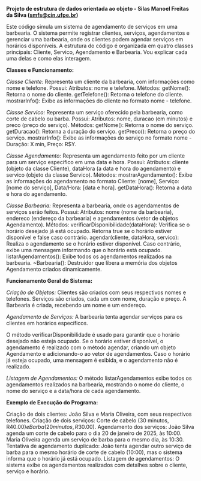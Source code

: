 **Projeto de estrutura de dados orientada ao objeto - Silas Manoel Freitas da Silva (smfs@cin.ufpe.br)**

Este código simula um sistema de agendamento de serviços em uma barbearia. O sistema permite registrar clientes, serviços, agendamentos e gerenciar uma barbearia, onde os clientes podem agendar serviços em horários disponíveis. A estrutura do código é organizada em quatro classes principais: Cliente, Servico, Agendamento e Barbearia. Vou explicar cada uma delas e como elas interagem.

**Classes e Funcionamento:**

_Classe Cliente:_
Representa um cliente da barbearia, com informações como nome e telefone.
Possui:
Atributos: nome e telefone.
Métodos:
getNome(): Retorna o nome do cliente.
getTelefone(): Retorna o telefone do cliente.
mostrarInfo(): Exibe as informações do cliente no formato nome - telefone.

_Classe Servico:_
Representa um serviço oferecido pela barbearia, como corte de cabelo ou barba.
Possui:
Atributos: nome, duracao (em minutos) e preco (preço do serviço).
Métodos:
getNome(): Retorna o nome do serviço.
getDuracao(): Retorna a duração do serviço.
getPreco(): Retorna o preço do serviço.
mostrarInfo(): Exibe as informações do serviço no formato nome - Duração: X min, Preço: R$Y.

_Classe Agendamento:_
Representa um agendamento feito por um cliente para um serviço específico em uma data e hora.
Possui:
Atributos: cliente (objeto da classe Cliente), dataHora (a data e hora do agendamento) e servico (objeto da classe Servico).
Métodos:
mostrarAgendamento(): Exibe as informações do agendamento no formato Cliente: [nome], Serviço: [nome do serviço], Data/Hora: [data e hora].
getDataHora(): Retorna a data e hora do agendamento.

_Classe Barbearia:_
Representa a barbearia, onde os agendamentos de serviços serão feitos.
Possui:
Atributos: nome (nome da barbearia), endereco (endereço da barbearia) e agendamentos (vetor de objetos Agendamento).
Métodos:
verificarDisponibilidade(dataHora): Verifica se o horário desejado já está ocupado. Retorna true se o horário estiver disponível e false caso contrário.
agendar(cliente, dataHora, servico): Realiza o agendamento se o horário estiver disponível. Caso contrário, exibe uma mensagem informando que o horário está ocupado.
listarAgendamentos(): Exibe todos os agendamentos realizados na barbearia.
~Barbearia(): Destruidor que libera a memória dos objetos Agendamento criados dinamicamente.

**Funcionamento Geral do Sistema:**

_Criação de Objetos:_
Clientes são criados com seus respectivos nomes e telefones.
Serviços são criados, cada um com nome, duração e preço.
A Barbearia é criada, recebendo um nome e um endereço.

_Agendamento de Serviços:_
A barbearia tenta agendar serviços para os clientes em horários específicos.

O método verificarDisponibilidade é usado para garantir que o horário desejado não esteja ocupado.
Se o horário estiver disponível, o agendamento é realizado com o método agendar, criando um objeto Agendamento e adicionando-o ao vetor de agendamentos.
Caso o horário já esteja ocupado, uma mensagem é exibida, e o agendamento não é realizado.

_Listagem de Agendamentos:_
O método listarAgendamentos exibe todos os agendamentos realizados na barbearia, mostrando o nome do cliente, o nome do serviço e a data/hora de cada agendamento.

**Exemplo de Execução do Programa:**

Criação de dois clientes: João Silva e Maria Oliveira, com seus respectivos telefones.
Criação de dois serviços: Corte de cabelo (30 minutos, R$40.00) e Barba (20 minutos, R$30.00).
Agendamento dos serviços:
João Silva agenda um corte de cabelo para o dia 20 de janeiro de 2025, às 10:00.
Maria Oliveira agenda um serviço de barba para o mesmo dia, às 10:30.
Tentativa de agendamento duplicado: João tenta agendar outro serviço de barba para o mesmo horário de corte de cabelo (10:00), mas o sistema informa que o horário já está ocupado.
Listagem de agendamentos: O sistema exibe os agendamentos realizados com detalhes sobre o cliente, serviço e horário.
